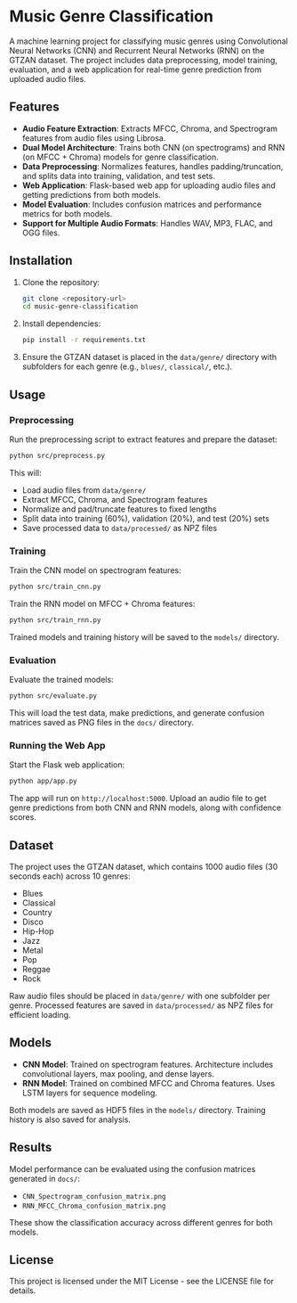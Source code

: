 # Music Genre Classification

A machine learning project for classifying music genres using Convolutional Neural Networks (CNN) and Recurrent Neural Networks (RNN) on the GTZAN dataset. The project includes data preprocessing, model training, evaluation, and a web application for real-time genre prediction from uploaded audio files.

## Features

- **Audio Feature Extraction**: Extracts MFCC, Chroma, and Spectrogram features from audio files using Librosa.
- **Dual Model Architecture**: Trains both CNN (on spectrograms) and RNN (on MFCC + Chroma) models for genre classification.
- **Data Preprocessing**: Normalizes features, handles padding/truncation, and splits data into training, validation, and test sets.
- **Web Application**: Flask-based web app for uploading audio files and getting predictions from both models.
- **Model Evaluation**: Includes confusion matrices and performance metrics for both models.
- **Support for Multiple Audio Formats**: Handles WAV, MP3, FLAC, and OGG files.

## Installation

1. Clone the repository:
   ```bash
   git clone <repository-url>
   cd music-genre-classification
   ```

2. Install dependencies:
   ```bash
   pip install -r requirements.txt
   ```

3. Ensure the GTZAN dataset is placed in the `data/genre/` directory with subfolders for each genre (e.g., `blues/`, `classical/`, etc.).

## Usage

### Preprocessing

Run the preprocessing script to extract features and prepare the dataset:

```bash
python src/preprocess.py
```

This will:
- Load audio files from `data/genre/`
- Extract MFCC, Chroma, and Spectrogram features
- Normalize and pad/truncate features to fixed lengths
- Split data into training (60%), validation (20%), and test (20%) sets
- Save processed data to `data/processed/` as NPZ files

### Training

Train the CNN model on spectrogram features:

```bash
python src/train_cnn.py
```

Train the RNN model on MFCC + Chroma features:

```bash
python src/train_rnn.py
```

Trained models and training history will be saved to the `models/` directory.

### Evaluation

Evaluate the trained models:

```bash
python src/evaluate.py
```

This will load the test data, make predictions, and generate confusion matrices saved as PNG files in the `docs/` directory.

### Running the Web App

Start the Flask web application:

```bash
python app/app.py
```

The app will run on `http://localhost:5000`. Upload an audio file to get genre predictions from both CNN and RNN models, along with confidence scores.

## Dataset

The project uses the GTZAN dataset, which contains 1000 audio files (30 seconds each) across 10 genres:
- Blues
- Classical
- Country
- Disco
- Hip-Hop
- Jazz
- Metal
- Pop
- Reggae
- Rock

Raw audio files should be placed in `data/genre/` with one subfolder per genre. Processed features are saved in `data/processed/` as NPZ files for efficient loading.

## Models

- **CNN Model**: Trained on spectrogram features. Architecture includes convolutional layers, max pooling, and dense layers.
- **RNN Model**: Trained on combined MFCC and Chroma features. Uses LSTM layers for sequence modeling.

Both models are saved as HDF5 files in the `models/` directory. Training history is also saved for analysis.

## Results

Model performance can be evaluated using the confusion matrices generated in `docs/`:
- `CNN_Spectrogram_confusion_matrix.png`
- `RNN_MFCC_Chroma_confusion_matrix.png`

These show the classification accuracy across different genres for both models.

## License

This project is licensed under the MIT License - see the LICENSE file for details.
